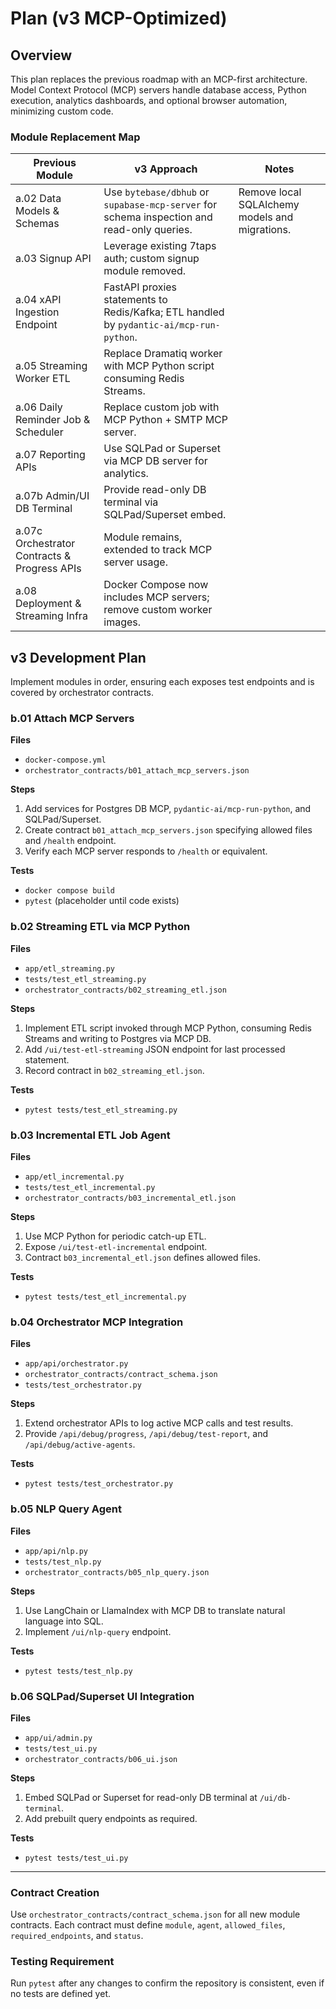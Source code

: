 # Plan (v3 MCP-Optimized)

## Overview

This plan replaces the previous roadmap with an MCP-first architecture. Model
Context Protocol (MCP) servers handle database access, Python execution,
analytics dashboards, and optional browser automation, minimizing custom code.

### Module Replacement Map

| Previous Module | v3 Approach | Notes |
| --- | --- | --- |
| a.02 Data Models & Schemas | Use `bytebase/dbhub` or `supabase-mcp-server` for schema inspection and read-only queries. | Remove local SQLAlchemy models and migrations. |
| a.03 Signup API | Leverage existing 7taps auth; custom signup module removed. | |
| a.04 xAPI Ingestion Endpoint | FastAPI proxies statements to Redis/Kafka; ETL handled by `pydantic-ai/mcp-run-python`. | |
| a.05 Streaming Worker ETL | Replace Dramatiq worker with MCP Python script consuming Redis Streams. | |
| a.06 Daily Reminder Job & Scheduler | Replace custom job with MCP Python + SMTP MCP server. | |
| a.07 Reporting APIs | Use SQLPad or Superset via MCP DB server for analytics. | |
| a.07b Admin/UI DB Terminal | Provide read-only DB terminal via SQLPad/Superset embed. | |
| a.07c Orchestrator Contracts & Progress APIs | Module remains, extended to track MCP server usage. | |
| a.08 Deployment & Streaming Infra | Docker Compose now includes MCP servers; remove custom worker images. | |

## v3 Development Plan

Implement modules in order, ensuring each exposes test endpoints and is covered
by orchestrator contracts.

### b.01 Attach MCP Servers

**Files**
- `docker-compose.yml`
- `orchestrator_contracts/b01_attach_mcp_servers.json`

**Steps**
1. Add services for Postgres DB MCP, `pydantic-ai/mcp-run-python`, and
   SQLPad/Superset.
2. Create contract `b01_attach_mcp_servers.json` specifying allowed files and
   `/health` endpoint.
3. Verify each MCP server responds to `/health` or equivalent.

**Tests**
- `docker compose build`
- `pytest` (placeholder until code exists)

### b.02 Streaming ETL via MCP Python

**Files**
- `app/etl_streaming.py`
- `tests/test_etl_streaming.py`
- `orchestrator_contracts/b02_streaming_etl.json`

**Steps**
1. Implement ETL script invoked through MCP Python, consuming Redis Streams and
   writing to Postgres via MCP DB.
2. Add `/ui/test-etl-streaming` JSON endpoint for last processed statement.
3. Record contract in `b02_streaming_etl.json`.

**Tests**
- `pytest tests/test_etl_streaming.py`

### b.03 Incremental ETL Job Agent

**Files**
- `app/etl_incremental.py`
- `tests/test_etl_incremental.py`
- `orchestrator_contracts/b03_incremental_etl.json`

**Steps**
1. Use MCP Python for periodic catch-up ETL.
2. Expose `/ui/test-etl-incremental` endpoint.
3. Contract `b03_incremental_etl.json` defines allowed files.

**Tests**
- `pytest tests/test_etl_incremental.py`

### b.04 Orchestrator MCP Integration

**Files**
- `app/api/orchestrator.py`
- `orchestrator_contracts/contract_schema.json`
- `tests/test_orchestrator.py`

**Steps**
1. Extend orchestrator APIs to log active MCP calls and test results.
2. Provide `/api/debug/progress`, `/api/debug/test-report`, and
   `/api/debug/active-agents`.

**Tests**
- `pytest tests/test_orchestrator.py`

### b.05 NLP Query Agent

**Files**
- `app/api/nlp.py`
- `tests/test_nlp.py`
- `orchestrator_contracts/b05_nlp_query.json`

**Steps**
1. Use LangChain or LlamaIndex with MCP DB to translate natural language into
   SQL.
2. Implement `/ui/nlp-query` endpoint.

**Tests**
- `pytest tests/test_nlp.py`

### b.06 SQLPad/Superset UI Integration

**Files**
- `app/ui/admin.py`
- `tests/test_ui.py`
- `orchestrator_contracts/b06_ui.json`

**Steps**
1. Embed SQLPad or Superset for read-only DB terminal at `/ui/db-terminal`.
2. Add prebuilt query endpoints as required.

**Tests**
- `pytest tests/test_ui.py`

---

### Contract Creation

Use `orchestrator_contracts/contract_schema.json` for all new module contracts.
Each contract must define `module`, `agent`, `allowed_files`, `required_endpoints`,
and `status`.

### Testing Requirement

Run `pytest` after any changes to confirm the repository is consistent, even if
no tests are defined yet.

